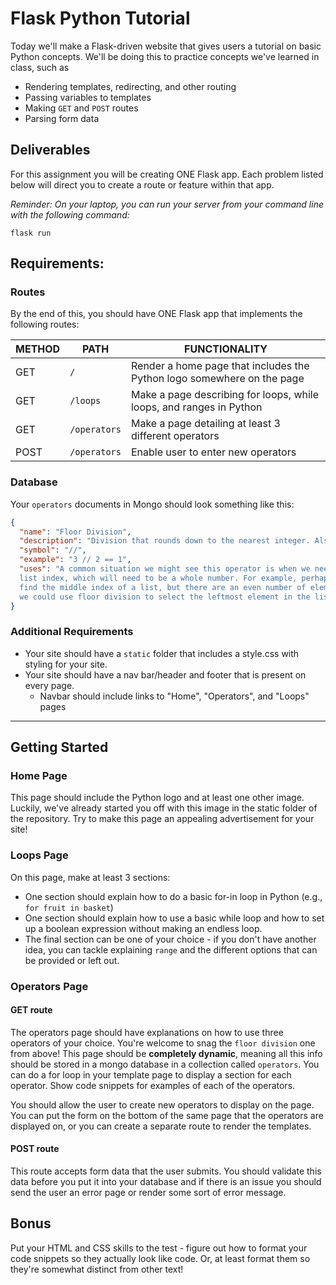 # Flask Python Tutorial

Today we'll make a Flask-driven website that gives users a tutorial on basic Python concepts. We'll be doing this to practice concepts we've learned in class, such as 

* Rendering templates, redirecting, and other routing
* Passing variables to templates
* Making `GET` and `POST` routes
* Parsing form data

## Deliverables

For this assignment you will be creating ONE Flask app. Each problem listed below will direct you to create a route or feature within that app.

*Reminder: On your laptop, you can run your server from your command line with the following command:*

```
flask run
```

## Requirements:

### Routes

By the end of this, you should have ONE Flask app that implements the following routes:

| METHOD | PATH | FUNCTIONALITY |
| ------ | ------------- | ---------------------------------------------------------- |
| GET | `/` | Render a home page that includes the Python logo somewhere on the page |
| GET | `/loops` | Make a page describing for loops, while loops, and ranges in Python |
| GET | `/operators` | Make a page detailing at least 3 different operators |
| POST | `/operators` | Enable user to enter new operators |


### Database

Your `operators` documents in Mongo should look something like this: 

```json
{
  "name": "Floor Division",
  "description": "Division that rounds down to the nearest integer. Also known as integer division.",
  "symbol": "//",
  "example": "3 // 2 == 1",
  "uses": "A common situation we might see this operator is when we need to calcuate a 
  list index, which will need to be a whole number. For example, perhaps we are trying to 
  find the middle index of a list, but there are an even number of elements. In this case, 
  we could use floor division to select the leftmost element in the list by default."
}
```

### Additional Requirements

* Your site should have a `static` folder that includes a style.css with styling for your site. 
* Your site should have a nav bar/header and footer that is present on every page.
  * Navbar should include links to "Home", "Operators", and "Loops" pages


------------

## Getting Started

### Home Page

This page should include the Python logo and at least one other image. Luckily, we've already started you off with this image in the static folder of the repository. Try to make this page an appealing advertisement for your site!

### Loops Page

On this page, make at least 3 sections: 

* One section should explain how to do a basic for-in loop in Python (e.g., `for fruit in basket`)
* One section should explain how to use a basic while loop and how to set up a boolean expression without making an endless loop.
* The final section can be one of your choice - if you don't have another idea, you can tackle explaining `range` and the different options that can be provided or left out.

### Operators Page

#### GET route

The operators page should have explanations on how to use three operators of your choice. You're welcome to snag the `floor division` one from above! This page should be **completely dynamic**, meaning all this info should be stored in a mongo database in a collection called `operators`. You can do a for loop in your template page to display a section for each operator. Show code snippets for examples of each of the operators.

You should allow the user to create new operators to display on the page. You can put the form on the bottom of the same page that the operators are displayed on, or you can create a separate route to render the templates.

#### POST route

This route accepts form data that the user submits. You should validate this data before you put it into your database and if there is an issue you should send the user an error page or render some sort of error message.

## Bonus

Put your HTML and CSS skills to the test - figure out how to format your code snippets so they actually look like code. Or, at least format them so they're somewhat distinct from other text! 
